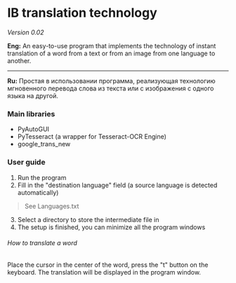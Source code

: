 # IB translation technology
*Version 0.02*

**Eng:** An easy-to-use program that implements the technology of instant translation of a word from a text or from an image from one language to another.

---

**Ru:** Простая в использовании программа, реализующая технологию мгновенного перевода слова из текста или с изображения с одного языка на другой.

### Main libraries
- PyAutoGUI
- PyTesseract (a wrapper for Tesseract-OCR Engine)
- google_trans_new

### User guide
1. Run the program
2. Fill in the "destination language" field (a source language is detected automatically)
> See Languages.txt
3. Select a directory to store the intermediate file in
4. The setup is finished, you can minimize all the program windows

###### How to translate a word
Place the cursor in the center of the word, press the "t" button on the keyboard. The translation will be displayed in the program window.
